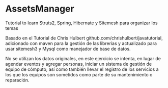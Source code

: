 # AssetsManager
Tutorial to learn Struts2, Spring, Hibernate y Sitemesh para organizar los temas

Basado en el Tutorial de Chris Hulbert github.com/chrishulbert/javatutorial, 
adicionado con maven para la gestión de las librerías y actualizado para usar 
sitemesh3 y Mysql como manejador de base de datos.

No se utilizan los datos originales, en este ejercicio se intenta, en lugar 
de agendar eventos y agregar personas, iniciar un sistema de gestión de equipo 
de cómputo, así como también llevar el registro de los servicios a los que 
los equipos son sometidos como parte de su mantenimiento o reparación.
